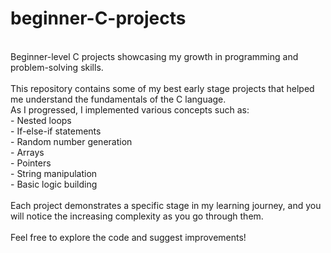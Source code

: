 # beginner-C-projects
<br>
Beginner-level C projects showcasing my growth in programming and problem-solving skills.<br>
<br>
This repository contains some of my best early stage projects that helped me understand the fundamentals of the C language.
<br>
As I progressed, I implemented various concepts such as:
<br>
- Nested loops<br>
- If-else-if statements<br>
- Random number generation<br>
- Arrays<br>
- Pointers<br>
- String manipulation<br>
- Basic logic building<br>
<br>
Each project demonstrates a specific stage in my learning journey, and you will notice the increasing complexity as you go through them.<br>
<br>
Feel free to explore the code and suggest improvements!
